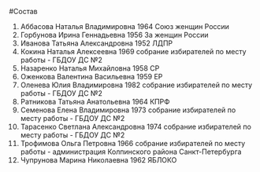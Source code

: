 #Состав
1. Аббасова Наталья Владимировна 1964 Союз женщин России
2. Горбунова Ирина Геннадьевна 1956 За женщин России
3. Иванова Татьяна Александровна 1952 ЛДПР
4. Кокина Наталья Алексеевна 1969 собрание избирателей по месту работы - ГБДОУ ДС №2
5. Назаренко Наталья Михайловна 1958 СР
6. Оженкова Валентина Васильевна 1959 ЕР
7. Оленева Юлия Владимировна 1982 собрание избирателей по месту работы - ГБДОУ ДС №2
8. Ратникова Татьяна Анатольевна 1964 КПРФ
9. Семенова Елена Владимировна 1973 собрание избирателей по месту работы - ГБДОУ ДС №2
10. Тарасенко Светлана Александровна 1974 собрание избирателей по месту работы - ГБДОУ ДС №2
11. Трофимова Ольга Петровна 1966 собрание избирателей по месту работы - администрация Колпинского района Санкт-Петербурга
12. Чупрунова Марина Николаевна 1962 ЯБЛОКО
